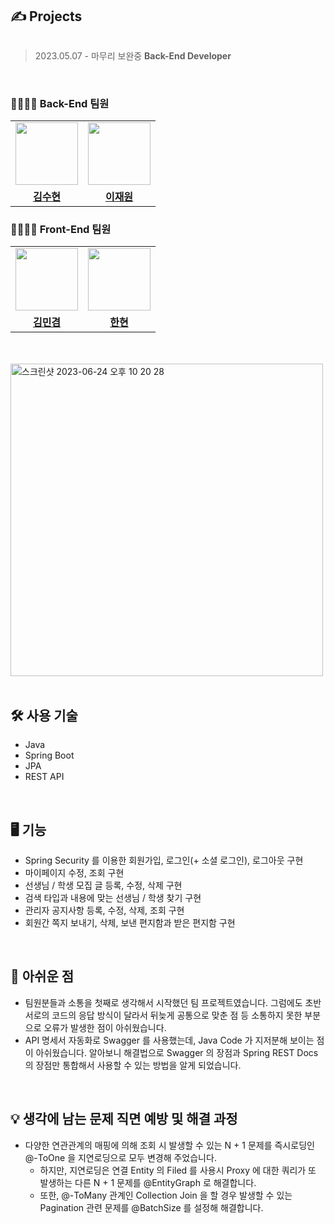 ## ✍️ Projects
  <img src="https://github.com/kimsoohyun3/Development_Lesson_Project/assets/127597074/3b05acca-2743-438d-8151-cdca2a96d971" alt=""/>

> 2023.05.07 - 마무리 보완중
> **Back-End Developer**

<br/>

### **👨‍👨‍👧‍👧 Back-End 팀원**
<table>
  <tr>
    <td>
      <a href="https://github.com/kimsoohyun3">
        <img src="https://github.com/kimsoohyun3/Development_Lesson_Project/assets/127597074/45669623-a8e1-4f10-b305-2724e9399d93" width="100px" />
      </a>
    </td>
    <td>
      <a href="https://github.com/Pull-Stack">
        <img src="https://avatars.githubusercontent.com/u/108255447?v=4" width="100px" />
      </a>
    </td>
  </tr>
  <tr>
    <td align="center"><b><a href="https://github.com/kimsoohyun3">김수현</a></b></td>
    <td align="center"><b><a href="https://github.com/Pull-Stack">이재원</a></b></td>
  </tr>
</table>

### **👨‍👨‍👧‍👧 Front-End 팀원**
<table>
 <tr>
    <td>
      <a href="https://github.com/reignkk1">
        <img src="https://github.com/kimsoohyun3/Development_Lesson_Project/assets/127597074/75613d3e-d404-46d6-8590-de3efd183c1b" width="100px" />
      </a>
    </td>
    <td>
      <a href="https://github.com/smosco">
        <img src="https://github.com/kimsoohyun3/Development_Lesson_Project/assets/127597074/0721b6e0-d56d-4f58-88ae-597c35ed0867" width="100px" />
      </a>
    </td>
  </tr>
  <tr>
    <td align="center"><b><a href="https://github.com/reignkk1">김민겸</a></b></td>
    <td align="center"><b><a href="https://github.com/smosco">한현</a></b></td>
  </tr>
</table>

</br>
</br>

<img width="500" alt="스크린샷 2023-06-24 오후 10 20 28" src="https://github.com/kimsoohyun3/Development_Lesson_Project/assets/127597074/15bc06cb-e6f7-46ec-9293-1f382928f555">

<br/>
</br>

## 🛠 사용 기술
- Java
- Spring Boot
- JPA
- REST API

<br/>

## 🖥 기능
- Spring Security 를 이용한 회원가입, 로그인(+ 소셜 로그인), 로그아웃 구현
- 마이페이지 수정, 조회 구현
- 선생님 / 학생 모집 글 등록, 수정, 삭제 구현
- 검색 타입과 내용에 맞는 선생님 / 학생 찾기 구현
- 관리자 공지사항 등록, 수정, 삭제, 조회 구현
- 회원간 쪽지 보내기, 삭제, 보낸 편지함과 받은 편지함 구현

<br/>

## 💬 아쉬운 점
- 팀원분들과 소통을 첫째로 생각해서 시작했던 팀 프로젝트였습니다.
  그럼에도 초반 서로의 코드의 응답 방식이 달라서 뒤늦게 공통으로 맞춘 점 등 소통하지 못한 부분으로 오류가 발생한 점이 아쉬웠습니다.
- API 명세서 자동화로 Swagger 를 사용했는데, Java Code 가 지저분해 보이는 점이 아쉬웠습니다.
  알아보니 해결법으로 Swagger 의 장점과 Spring REST Docs 의 장점만 통합해서 사용할 수 있는 방법을 알게 되었습니다.

<br/>

## 💡 생각에 남는 문제 직면 예방 및 해결 과정
- 다양한 연관관계의 매핑에 의해 조회 시 발생할 수 있는 N + 1 문제를 즉시로딩인 @-ToOne 을 지연로딩으로 모두 변경해 주었습니다.
  - 하지만, 지연로딩은 연결 Entity 의 Filed 를 사용시 Proxy 에 대한 쿼리가 또 발생하는 다른 N + 1 문제를 @EntityGraph 로 해결합니다.
  - 또한, @-ToMany 관계인 Collection Join 을 할 경우 발생할 수 있는 Pagination 관련 문제를 @BatchSize 를 설정해 해결합니다.

